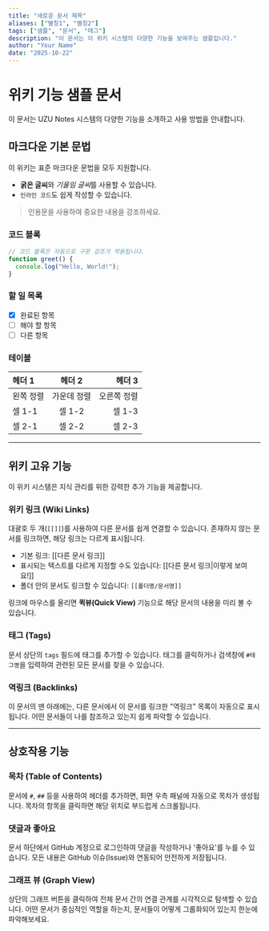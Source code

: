 ```yaml
---
title: "새로운 문서 제목"
aliases: ["별칭1", "별칭2"]
tags: ["샘플", "문서", "태그"]
description: "이 문서는 이 위키 시스템의 다양한 기능을 보여주는 샘플입니다."
author: "Your Name"
date: "2025-10-22"
---
```


# 위키 기능 샘플 문서

이 문서는 UZU Notes 시스템의 다양한 기능을 소개하고 사용 방법을 안내합니다.

## 마크다운 기본 문법

이 위키는 표준 마크다운 문법을 모두 지원합니다.

- **굵은 글씨**와 *기울임 글씨*를 사용할 수 있습니다.
- `인라인 코드`도 쉽게 작성할 수 있습니다.

> 인용문을 사용하여 중요한 내용을 강조하세요.

### 코드 블록

```javascript
// 코드 블록은 자동으로 구문 강조가 적용됩니다.
function greet() {
  console.log("Hello, World!");
}
```

### 할 일 목록

- [x] 완료된 항목
- [ ] 해야 할 항목
- [ ] 다른 항목

### 테이블

| 헤더 1 | 헤더 2 | 헤더 3 |
| :--- | :---: | ---: |
| 왼쪽 정렬 | 가운데 정렬 | 오른쪽 정렬 |
| 셀 1-1 | 셀 1-2 | 셀 1-3 |
| 셀 2-1 | 셀 2-2 | 셀 2-3 |

---

## 위키 고유 기능

이 위키 시스템은 지식 관리를 위한 강력한 추가 기능을 제공합니다.

### 위키 링크 (Wiki Links)

대괄호 두 개(`[[]]`)를 사용하여 다른 문서를 쉽게 연결할 수 있습니다. 존재하지 않는 문서를 링크하면, 해당 링크는 다르게 표시됩니다.

- 기본 링크: [[다른 문서 링크]]
- 표시되는 텍스트를 다르게 지정할 수도 있습니다: [[다른 문서 링크|이렇게 보여요!]]
- 폴더 안의 문서도 링크할 수 있습니다: `[[폴더명/문서명]]`

링크에 마우스를 올리면 **퀵뷰(Quick View)** 기능으로 해당 문서의 내용을 미리 볼 수 있습니다.

### 태그 (Tags)

문서 상단의 `tags` 필드에 태그를 추가할 수 있습니다. 태그를 클릭하거나 검색창에 `#태그명`을 입력하여 관련된 모든 문서를 찾을 수 있습니다.

### 역링크 (Backlinks)

이 문서의 맨 아래에는, 다른 문서에서 이 문서를 링크한 "역링크" 목록이 자동으로 표시됩니다. 어떤 문서들이 나를 참조하고 있는지 쉽게 파악할 수 있습니다.

---

## 상호작용 기능

### 목차 (Table of Contents)

문서에 `#`, `##` 등을 사용하여 헤더를 추가하면, 화면 우측 패널에 자동으로 목차가 생성됩니다. 목차의 항목을 클릭하면 해당 위치로 부드럽게 스크롤됩니다.

### 댓글과 좋아요

문서 하단에서 GitHub 계정으로 로그인하여 댓글을 작성하거나 '좋아요'를 누를 수 있습니다. 모든 내용은 GitHub 이슈(Issue)와 연동되어 안전하게 저장됩니다.

### 그래프 뷰 (Graph View)

상단의 그래프 버튼을 클릭하여 전체 문서 간의 연결 관계를 시각적으로 탐색할 수 있습니다. 어떤 문서가 중심적인 역할을 하는지, 문서들이 어떻게 그룹화되어 있는지 한눈에 파악해보세요.